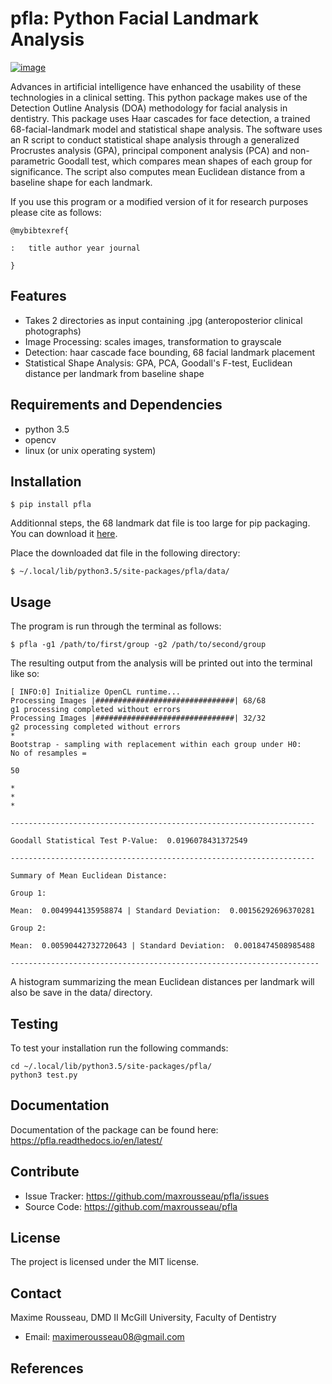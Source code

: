 pfla: Python Facial Landmark Analysis
=====================================

[![image](//readthedocs.org/projects/pfla/badge/?version=latest)](https://pfla.readthedocs.io/en/latest/?badge=latest)

Advances in artificial intelligence have enhanced the usability of these
technologies in a clinical setting. This python package makes use of the
Detection Outline Analysis (DOA) methodology for facial analysis in
dentistry. This package uses Haar cascades for face detection, a trained
68-facial-landmark model and statistical shape analysis. The software
uses an R script to conduct statistical shape analysis through a
generalized Procrustes analysis (GPA), principal component analysis
(PCA) and non-parametric Goodall test, which compares mean shapes of
each group for significance. The script also computes mean Euclidean
distance from a baseline shape for each landmark.

If you use this program or a modified version of it for research purposes please cite as follows:

    @mybibtexref{

    :   title author year journal

    }

Features
--------

-   Takes 2 directories as input containing .jpg (anteroposterior
    clinical photographs)
-   Image Processing: scales images, transformation to grayscale
-   Detection: haar cascade face bounding, 68 facial landmark placement
-   Statistical Shape Analysis: GPA, PCA, Goodall's F-test, Euclidean
    distance per landmark from baseline shape

Requirements and Dependencies
-----------------------------

-   python 3.5
-   opencv
-   linux (or unix operating system)

Installation
------------

```shell
$ pip install pfla
```


Additionnal steps, the 68 landmark dat file is too large for pip packaging.
You can download it [here](pfla/data/shape_predictor_68_face_landmarks.dat).


Place the downloaded dat file in the following directory:

```shell
$ ~/.local/lib/python3.5/site-packages/pfla/data/
```

Usage
-----

The program is run through the terminal as follows:

```shell
$ pfla -g1 /path/to/first/group -g2 /path/to/second/group
```

The resulting output from the analysis will be printed out into the
terminal like so:

```shell
[ INFO:0] Initialize OpenCL runtime...
Processing Images |###############################| 68/68
g1 processing completed without errors
Processing Images |###############################| 32/32
g2 processing completed without errors
*
Bootstrap - sampling with replacement within each group under H0:
No of resamples =

50

*
*
*

--------------------------------------------------------------------

Goodall Statistical Test P-Value:  0.0196078431372549

--------------------------------------------------------------------

Summary of Mean Euclidean Distance:

Group 1:

Mean:  0.0049944135958874 | Standard Deviation:  0.00156292696370281

Group 2:

Mean:  0.00590442732720643 | Standard Deviation:  0.0018474508985488

---------------------------------------------------------------------
```

A histogram summarizing the mean Euclidean distances per landmark will
also be save in the data/ directory.

Testing
-------

To test your installation run the following commands:
```shell
cd ~/.local/lib/python3.5/site-packages/pfla/
python3 test.py
```
Documentation
-------------

Documentation of the package can be found here: <https://pfla.readthedocs.io/en/latest/> 

Contribute
----------

-   Issue Tracker: <https://github.com/maxrousseau/pfla/issues>
-   Source Code: <https://github.com/maxrousseau/pfla>

License
-------

The project is licensed under the MIT license.

Contact
-------

Maxime Rousseau, DMD II McGill University, Faculty of Dentistry 
- Email: <maximerousseau08@gmail.com>

References
----------

